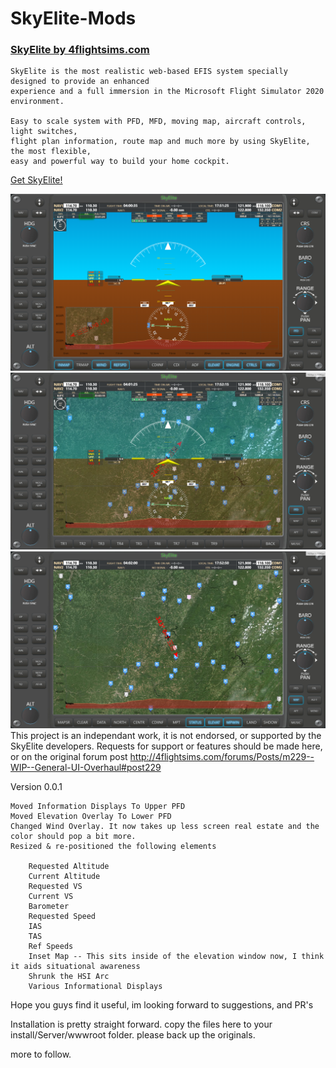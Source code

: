 # SkyElite-Mods

### [SkyElite by 4flightsims.com](http://skyelite4mfs.com/downloads.html)
```PFD and MFD for MFS 2020
SkyElite is the most realistic web-based EFIS system specially designed to provide an enhanced
experience and a full immersion in the Microsoft Flight Simulator 2020 environment.

Easy to scale system with PFD, MFD, moving map, aircraft controls, light switches,
flight plan information, route map and much more by using SkyElite, the most flexible,
easy and powerful way to build your home cockpit.
```
[Get SkyElite!](http://skyelite4mfs.com/downloads.html)

![beta](/previews/preview-pfd-inmap-v1.PNG)
![beta](/previews/preview-pfd-trmap-v1.PNG)
![beta](/previews/preview-map-v1.PNG)
This project is an independant work, it is not endorsed, or supported by the SkyElite developers. Requests for support or features should be made here, or on the original forum post http://4flightsims.com/forums/Posts/m229--WIP--General-UI-Overhaul#post229

Version 0.0.1


    Moved Information Displays To Upper PFD
    Moved Elevation Overlay To Lower PFD
    Changed Wind Overlay. It now takes up less screen real estate and the color should pop a bit more.
    Resized & re-positioned the following elements

        Requested Altitude
        Current Altitude
        Requested VS
        Current VS
        Barometer
        Requested Speed
        IAS
        TAS
        Ref Speeds
        Inset Map -- This sits inside of the elevation window now, I think it aids situational awareness
        Shrunk the HSI Arc
        Various Informational Displays



Hope you guys find it useful, im looking forward to suggestions, and PR's

Installation is pretty straight forward.
copy the files here to your install/Server/wwwroot folder.
please back up the originals.

more to follow.
